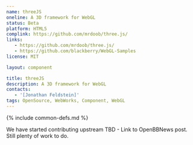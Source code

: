 ```yaml
---
name: threeJS
oneline: A 3D framework for WebGL
status: Beta
platform: HTML5
complink: https://github.com/mrdoob/three.js/
links:
   - https://github.com/mrdoob/three.js/
   - https://github.com/blackberry/WebGL-Samples
license: MIT

layout: component

title: threeJS
description: A 3D framework for WebGL
contacts:
   - '[Jonathan Feldstein]'
tags: OpenSource, WebWorks, Component, WebGL
---
```


{% include common-defs.md %}

We have started contributing upstream  TBD - Link to OpenBBNews post.  Still plenty of work to do.